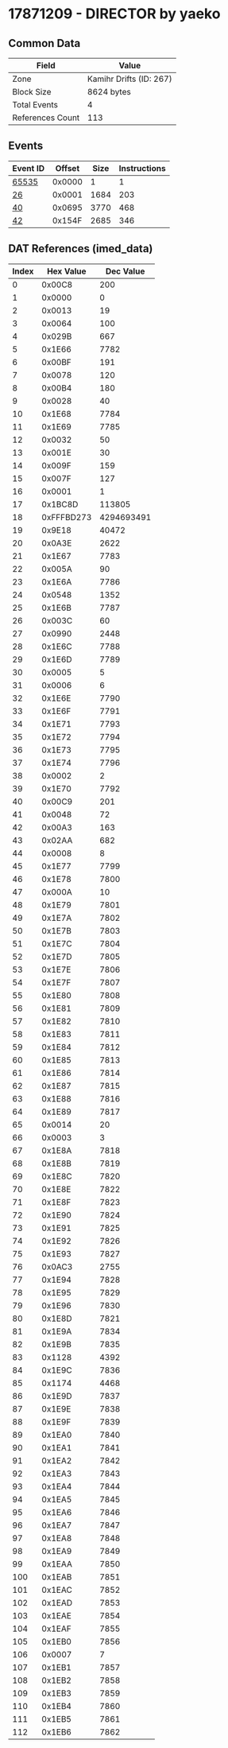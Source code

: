 # 17871209 - DIRECTOR by yaeko

## Common Data

| Field            | Value                   |
|------------------|-------------------------|
| Zone             | Kamihr Drifts (ID: 267) |
| Block Size       | 8624 bytes              |
| Total Events     | 4                       |
| References Count | 113                     |

## Events

| Event ID            | Offset   |   Size |   Instructions |
|---------------------|----------|--------|----------------|
| [65535](./65535.md) | 0x0000   |      1 |              1 |
| [26](./26.md)       | 0x0001   |   1684 |            203 |
| [40](./40.md)       | 0x0695   |   3770 |            468 |
| [42](./42.md)       | 0x154F   |   2685 |            346 |

## DAT References (imed_data)

|   Index | Hex Value   |   Dec Value |
|---------|-------------|-------------|
|       0 | 0x00C8      |         200 |
|       1 | 0x0000      |           0 |
|       2 | 0x0013      |          19 |
|       3 | 0x0064      |         100 |
|       4 | 0x029B      |         667 |
|       5 | 0x1E66      |        7782 |
|       6 | 0x00BF      |         191 |
|       7 | 0x0078      |         120 |
|       8 | 0x00B4      |         180 |
|       9 | 0x0028      |          40 |
|      10 | 0x1E68      |        7784 |
|      11 | 0x1E69      |        7785 |
|      12 | 0x0032      |          50 |
|      13 | 0x001E      |          30 |
|      14 | 0x009F      |         159 |
|      15 | 0x007F      |         127 |
|      16 | 0x0001      |           1 |
|      17 | 0x1BC8D     |      113805 |
|      18 | 0xFFFBD273  |  4294693491 |
|      19 | 0x9E18      |       40472 |
|      20 | 0x0A3E      |        2622 |
|      21 | 0x1E67      |        7783 |
|      22 | 0x005A      |          90 |
|      23 | 0x1E6A      |        7786 |
|      24 | 0x0548      |        1352 |
|      25 | 0x1E6B      |        7787 |
|      26 | 0x003C      |          60 |
|      27 | 0x0990      |        2448 |
|      28 | 0x1E6C      |        7788 |
|      29 | 0x1E6D      |        7789 |
|      30 | 0x0005      |           5 |
|      31 | 0x0006      |           6 |
|      32 | 0x1E6E      |        7790 |
|      33 | 0x1E6F      |        7791 |
|      34 | 0x1E71      |        7793 |
|      35 | 0x1E72      |        7794 |
|      36 | 0x1E73      |        7795 |
|      37 | 0x1E74      |        7796 |
|      38 | 0x0002      |           2 |
|      39 | 0x1E70      |        7792 |
|      40 | 0x00C9      |         201 |
|      41 | 0x0048      |          72 |
|      42 | 0x00A3      |         163 |
|      43 | 0x02AA      |         682 |
|      44 | 0x0008      |           8 |
|      45 | 0x1E77      |        7799 |
|      46 | 0x1E78      |        7800 |
|      47 | 0x000A      |          10 |
|      48 | 0x1E79      |        7801 |
|      49 | 0x1E7A      |        7802 |
|      50 | 0x1E7B      |        7803 |
|      51 | 0x1E7C      |        7804 |
|      52 | 0x1E7D      |        7805 |
|      53 | 0x1E7E      |        7806 |
|      54 | 0x1E7F      |        7807 |
|      55 | 0x1E80      |        7808 |
|      56 | 0x1E81      |        7809 |
|      57 | 0x1E82      |        7810 |
|      58 | 0x1E83      |        7811 |
|      59 | 0x1E84      |        7812 |
|      60 | 0x1E85      |        7813 |
|      61 | 0x1E86      |        7814 |
|      62 | 0x1E87      |        7815 |
|      63 | 0x1E88      |        7816 |
|      64 | 0x1E89      |        7817 |
|      65 | 0x0014      |          20 |
|      66 | 0x0003      |           3 |
|      67 | 0x1E8A      |        7818 |
|      68 | 0x1E8B      |        7819 |
|      69 | 0x1E8C      |        7820 |
|      70 | 0x1E8E      |        7822 |
|      71 | 0x1E8F      |        7823 |
|      72 | 0x1E90      |        7824 |
|      73 | 0x1E91      |        7825 |
|      74 | 0x1E92      |        7826 |
|      75 | 0x1E93      |        7827 |
|      76 | 0x0AC3      |        2755 |
|      77 | 0x1E94      |        7828 |
|      78 | 0x1E95      |        7829 |
|      79 | 0x1E96      |        7830 |
|      80 | 0x1E8D      |        7821 |
|      81 | 0x1E9A      |        7834 |
|      82 | 0x1E9B      |        7835 |
|      83 | 0x1128      |        4392 |
|      84 | 0x1E9C      |        7836 |
|      85 | 0x1174      |        4468 |
|      86 | 0x1E9D      |        7837 |
|      87 | 0x1E9E      |        7838 |
|      88 | 0x1E9F      |        7839 |
|      89 | 0x1EA0      |        7840 |
|      90 | 0x1EA1      |        7841 |
|      91 | 0x1EA2      |        7842 |
|      92 | 0x1EA3      |        7843 |
|      93 | 0x1EA4      |        7844 |
|      94 | 0x1EA5      |        7845 |
|      95 | 0x1EA6      |        7846 |
|      96 | 0x1EA7      |        7847 |
|      97 | 0x1EA8      |        7848 |
|      98 | 0x1EA9      |        7849 |
|      99 | 0x1EAA      |        7850 |
|     100 | 0x1EAB      |        7851 |
|     101 | 0x1EAC      |        7852 |
|     102 | 0x1EAD      |        7853 |
|     103 | 0x1EAE      |        7854 |
|     104 | 0x1EAF      |        7855 |
|     105 | 0x1EB0      |        7856 |
|     106 | 0x0007      |           7 |
|     107 | 0x1EB1      |        7857 |
|     108 | 0x1EB2      |        7858 |
|     109 | 0x1EB3      |        7859 |
|     110 | 0x1EB4      |        7860 |
|     111 | 0x1EB5      |        7861 |
|     112 | 0x1EB6      |        7862 |
